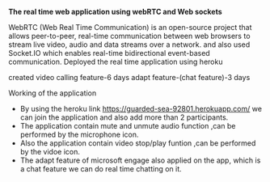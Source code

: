 **The real time web application using webRTC and Web sockets**

WebRTC (Web Real Time Communication) is an open-source project that allows peer-to-peer, real-time communication between web browsers to stream live video, audio and data
streams over a network. 
and also used Socket.IO which enables real-time bidirectional event-based communication.
Deployed the real time application using heroku


created video calling feature-6 days
adapt feature-(chat feature)-3 days

Working of the application
- By using the heroku link https://guarded-sea-92801.herokuapp.com/ we can join the application and also add more than 2 participants.
- The application contain mute and unmute audio function ,can be performed by the microphone icon.
- Also the application contain video stop/play funtion ,can be performed by the vidoe icon.
- The adapt feature of microsoft engage also applied on the app, which is a chat feature we can do real time chatting on it.



